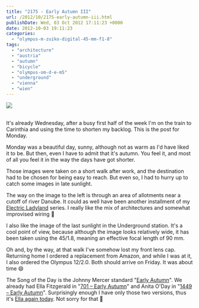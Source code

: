 ```yaml
---
title: "2175 - Early Autumn III"
url: /2012/10/2175-early-autumn-iii.html
publishDate: Wed, 03 Oct 2012 17:11:23 +0000
date: 2012-10-03 19:11:23
categories: 
  - "olympus-m-zuiko-digital-45-mm-f1-8"
tags: 
  - "architecture"
  - "austria"
  - "autumn"
  - "bicycle"
  - "olympus-om-d-e-m5"
  - "underground"
  - "vienna"
  - "wien"
---
```

<div class="container">
<div class="center"><a target="_blank" href="https://d25zfm9zpd7gm5.cloudfront.net/1200x1200/2012/20121001_171752_lr.jpg"><img src="https://d25zfm9zpd7gm5.cloudfront.net/0600x0600/2012/20121001_171752_lr.jpg" /></a></div>
</div>
<br />

It's already Wednesday, after a busy first half of the week I'm on the train to Carinthia and using the time to shorten my backlog. This is the post for Monday.

<a target="_blank" href="https://d25zfm9zpd7gm5.cloudfront.net/1200x1200/2012/20121001_165147_lr.jpg"><img style="margin: 0pt 0px 0pt 10px; float: right;" src="https://d25zfm9zpd7gm5.cloudfront.net/0150x0150/2012/20121001_165147_lr.jpg" alt="" border="0" /></a> Monday was a beautiful day, sunny, although not as warm as I'd have liked it to be. But then, even I have to admit that it's autumn. You feel it, and most of all you feel it in the way the days have got shorter.

<a target="_blank" href="https://d25zfm9zpd7gm5.cloudfront.net/1200x1200/2012/20121001_173253_lr.jpg"><img style="margin: 0pt 10px 0pt 0px; float: left;" src="https://d25zfm9zpd7gm5.cloudfront.net/0150x0150/2012/20121001_173253_lr.jpg" alt="" border="0" /></a> Those images were taken on a short walk after work, and the destination had to be chosen for being easy to reach. But even so, I had to hurry up to catch some images in late sunlight.

<a target="_blank" href="https://d25zfm9zpd7gm5.cloudfront.net/1200x1200/2012/20121001_180304_lr.jpg"><img style="margin: 0pt 0px 0pt 10px; float: right;" src="https://d25zfm9zpd7gm5.cloudfront.net/0150x0150/2012/20121001_180304_lr.jpg" alt="" border="0" /></a> The way on the image to the left is through an area of allotments near a cutoff of river Danube. It could as well have been another installment of my <a href="/tag/electric-ladyland" target="_blank">Electric Ladyland</a> series. I really like the mix of architectures and somewhat improvised wiring 🙂

I also like the image of the last sunlight in the Underground station. It's a cool point of view, because although the image looks relatively wide, it has been taken using the 45/1.8, meaning an effective focal length of 90 mm.

 Oh and, by the way, at that walk I've somehow lost my front lens cap. Returning home I ordered a replacement from Amazon, and while I was at it, I also ordered the Olympus 12/2.0. Both should arrive on Friday. It was about time 😄

The Song of the Day is the Johnny Mercer standard "<a href="http://www.lyricsmode.com/lyrics/e/ella_fitzgerald/early_autumn.html" target="_blank">Early Autumn</a>". We already had Ella Fitzgerald in "<a href="/2008/09/701-early-autumn.html" target="_blank">701 – Early Autumn</a>" and Anita O'Day in "<a href="/2010/10/1449-early-autumn.html" target="_blank">1449 – Early Autumn</a>". Surprisingly enough I have only those two versions, thus it's <a href="http://www.youtube.com/watch?v=rNcRy7PLBSc" target="_blank">Ella again today</a>. Not sorry for that 🙂
